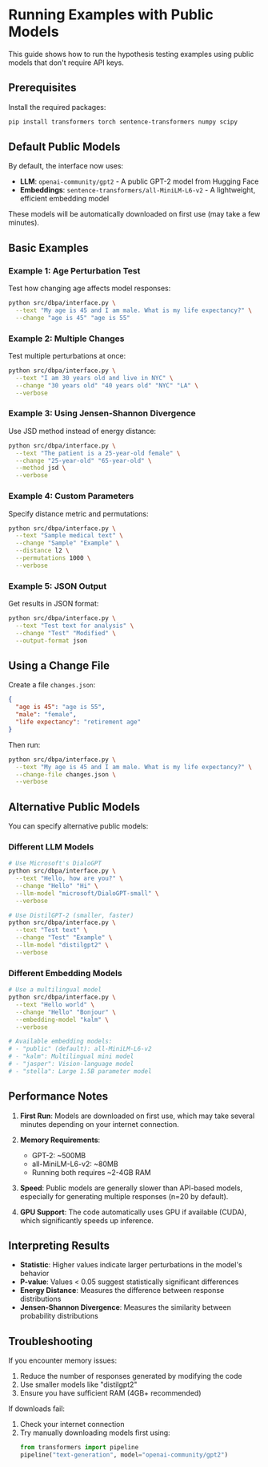 # Running Examples with Public Models

This guide shows how to run the hypothesis testing examples using public models that don't require API keys.

## Prerequisites

Install the required packages:
```bash
pip install transformers torch sentence-transformers numpy scipy
```

## Default Public Models

By default, the interface now uses:
- **LLM**: `openai-community/gpt2` - A public GPT-2 model from Hugging Face
- **Embeddings**: `sentence-transformers/all-MiniLM-L6-v2` - A lightweight, efficient embedding model

These models will be automatically downloaded on first use (may take a few minutes).

## Basic Examples

### Example 1: Age Perturbation Test
Test how changing age affects model responses:
```bash
python src/dbpa/interface.py \
  --text "My age is 45 and I am male. What is my life expectancy?" \
  --change "age is 45" "age is 55"
```

### Example 2: Multiple Changes
Test multiple perturbations at once:
```bash
python src/dbpa/interface.py \
  --text "I am 30 years old and live in NYC" \
  --change "30 years old" "40 years old" "NYC" "LA" \
  --verbose
```

### Example 3: Using Jensen-Shannon Divergence
Use JSD method instead of energy distance:
```bash
python src/dbpa/interface.py \
  --text "The patient is a 25-year-old female" \
  --change "25-year-old" "65-year-old" \
  --method jsd \
  --verbose
```

### Example 4: Custom Parameters
Specify distance metric and permutations:
```bash
python src/dbpa/interface.py \
  --text "Sample medical text" \
  --change "Sample" "Example" \
  --distance l2 \
  --permutations 1000 \
  --verbose
```

### Example 5: JSON Output
Get results in JSON format:
```bash
python src/dbpa/interface.py \
  --text "Test text for analysis" \
  --change "Test" "Modified" \
  --output-format json
```

## Using a Change File

Create a file `changes.json`:
```json
{
  "age is 45": "age is 55",
  "male": "female",
  "life expectancy": "retirement age"
}
```

Then run:
```bash
python src/dbpa/interface.py \
  --text "My age is 45 and I am male. What is my life expectancy?" \
  --change-file changes.json \
  --verbose
```

## Alternative Public Models

You can specify alternative public models:

### Different LLM Models
```bash
# Use Microsoft's DialoGPT
python src/dbpa/interface.py \
  --text "Hello, how are you?" \
  --change "Hello" "Hi" \
  --llm-model "microsoft/DialoGPT-small" \
  --verbose

# Use DistilGPT-2 (smaller, faster)
python src/dbpa/interface.py \
  --text "Test text" \
  --change "Test" "Example" \
  --llm-model "distilgpt2" \
  --verbose
```

### Different Embedding Models
```bash
# Use a multilingual model
python src/dbpa/interface.py \
  --text "Hello world" \
  --change "Hello" "Bonjour" \
  --embedding-model "kalm" \
  --verbose

# Available embedding models:
# - "public" (default): all-MiniLM-L6-v2
# - "kalm": Multilingual mini model
# - "jasper": Vision-language model
# - "stella": Large 1.5B parameter model
```

## Performance Notes

1. **First Run**: Models are downloaded on first use, which may take several minutes depending on your internet connection.

2. **Memory Requirements**: 
   - GPT-2: ~500MB
   - all-MiniLM-L6-v2: ~80MB
   - Running both requires ~2-4GB RAM

3. **Speed**: Public models are generally slower than API-based models, especially for generating multiple responses (n=20 by default).

4. **GPU Support**: The code automatically uses GPU if available (CUDA), which significantly speeds up inference.

## Interpreting Results

- **Statistic**: Higher values indicate larger perturbations in the model's behavior
- **P-value**: Values < 0.05 suggest statistically significant differences
- **Energy Distance**: Measures the difference between response distributions
- **Jensen-Shannon Divergence**: Measures the similarity between probability distributions

## Troubleshooting

If you encounter memory issues:
1. Reduce the number of responses generated by modifying the code
2. Use smaller models like "distilgpt2"
3. Ensure you have sufficient RAM (4GB+ recommended)

If downloads fail:
1. Check your internet connection
2. Try manually downloading models first using:
   ```python
   from transformers import pipeline
   pipeline("text-generation", model="openai-community/gpt2")
   ```